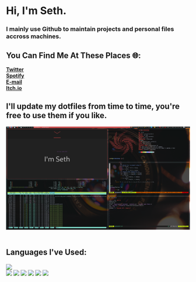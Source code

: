 # Hi, I'm Seth.
<h3> I mainly use Github to maintain projects and personal files accross machines.<h3/>

## You Can Find Me At These Places 🌐:

**<a href="https://twitter.com/Seth06098372" >Twitter<a/>**
<br />
**<a href="https://open.spotify.com/user/qwr2j3sfc6quajm51dtz54sde?si=c91e27cd71b4497a" >Spotify<a/>**
<br />
**<a href="mailto:%20SethThyer.Business@gmail.com?Subject=Want%27s%20To%20Chat!" >E-mail<a/>**
<br />
 **<a href="https://seththyer.itch.io/" >Itch.io<a/>**
<br />
 
## I'll update my dotfiles from time to time, you're free to use them if you like.
  
<img src="desktop.png">
  
<br />
<br />
  
## Languages I've Used:
<p>
  <img align="center" src="https://github-readme-stats.vercel.app/api/top-langs/?username=SethThyer&theme=dark" />
  <br />
  <img src="https://img.shields.io/badge/HTML5-E34F26?style=for-the-badge&logo=html5&logoColor=white" />
  <img src="https://img.shields.io/badge/JavaScript-323330?style=for-the-badge&logo=javascript&logoColor=F7DF1E" />
  <img src="https://img.shields.io/badge/Java-ED8B00?style=for-the-badge&logo=java&logoColor=white" />
  <img src="https://img.shields.io/badge/C-00599C?style=for-the-badge&logo=c&logoColor=white" />
  <img src="https://img.shields.io/badge/C%2B%2B-00599C?style=for-the-badge&logo=c%2B%2B&logoColor=white" />
  <img src="https://img.shields.io/badge/C%23-239120?style=for-the-badge&logo=c-sharp&logoColor=white" />
</p>
